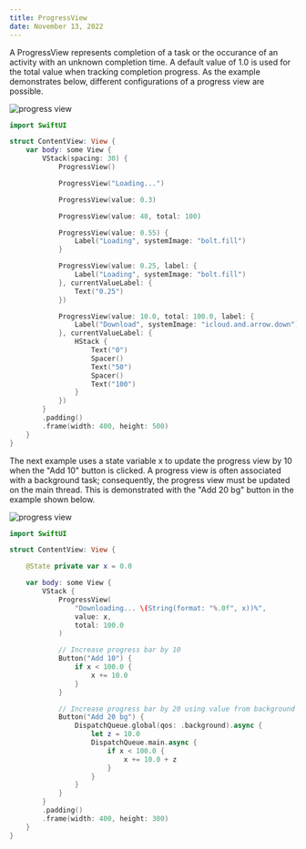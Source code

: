 ```yaml
---
title: ProgressView
date: November 13, 2022
---
```


A ProgressView represents completion of a task or the occurance of an activity with an unknown completion time. A default value of 1.0 is used for the total value when tracking completion progress. As the example demonstrates below, different configurations of a progress view are possible.

<p><img src="../img/progressview1.png" style="max-width:400px;" alt="progress view"></p>

```swift
import SwiftUI

struct ContentView: View {
    var body: some View {
        VStack(spacing: 30) {
            ProgressView()

            ProgressView("Loading...")

            ProgressView(value: 0.3)

            ProgressView(value: 40, total: 100)

            ProgressView(value: 0.55) {
                Label("Loading", systemImage: "bolt.fill")
            }

            ProgressView(value: 0.25, label: {
                Label("Loading", systemImage: "bolt.fill")
            }, currentValueLabel: {
                Text("0.25")
            })

            ProgressView(value: 10.0, total: 100.0, label: {
                Label("Download", systemImage: "icloud.and.arrow.down")
            }, currentValueLabel: {
                HStack {
                    Text("0")
                    Spacer()
                    Text("50")
                    Spacer()
                    Text("100")
                }
            })
        }
        .padding()
        .frame(width: 400, height: 500)
    }
}
```

The next example uses a state variable x to update the progress view by 10 when the "Add 10" button is clicked. A progress view is often associated with a background task; consequently, the progress view must be updated on the main thread. This is demonstrated with the "Add 20 bg" button in the example shown below.

<p><img src="../img/progressview2.png" style="max-width:400px;" alt="progress view"></p>

```swift
import SwiftUI

struct ContentView: View {

    @State private var x = 0.0

    var body: some View {
        VStack {
            ProgressView(
                "Downloading... \(String(format: "%.0f", x))%",
                value: x,
                total: 100.0
            )

            // Increase progress bar by 10
            Button("Add 10") {
                if x < 100.0 {
                    x += 10.0
                }
            }

            // Increase progress bar by 20 using value from background thread
            Button("Add 20 bg") {
                DispatchQueue.global(qos: .background).async {
                    let z = 10.0
                    DispatchQueue.main.async {
                        if x < 100.0 {
                            x += 10.0 + z
                        }
                    }
                }
            }
        }
        .padding()
        .frame(width: 400, height: 300)
    }
}
```
